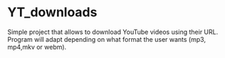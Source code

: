 # YT_downloads
Simple project that allows to download YouTube videos using their URL.
Program will adapt depending on what format the user wants (mp3, mp4,mkv or webm). 
